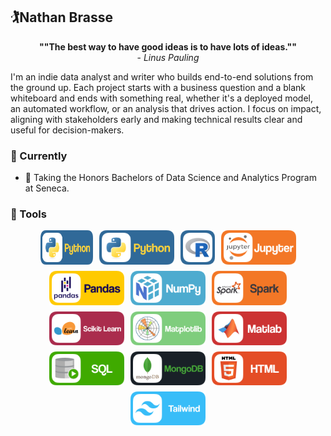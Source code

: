 ## 🏌️Nathan Brasse

<p style="text-align: center;"><b>""The best way to have good ideas is to have lots of ideas.""</b> <br />- <i>Linus Pauling</i></p>

I'm an indie data analyst and writer who builds end-to-end solutions from the ground up. Each project starts with a business question and a blank whiteboard and ends with something real, whether it's a deployed model, an automated workflow, or an analysis that drives action. I focus on impact, aligning with stakeholders early and making technical results clear and useful for decision-makers.


### 🌱 Currently

- 📕 Taking the Honors Bachelors of Data Science and Analytics Program at Seneca.


### 🧰 Tools

<div style="display: flex; flex-wrap: wrap; justify-content: center; gap: 10px; margin: auto;">
    <img alt="Python" style="max-width: 6em; height:auto;" src="assets/python.png">
    <img alt="Python" width="120px" src="assets/python.png">
    <img alt="R" width="55px" src="assets/R.png">
    <img alt="Jupyter" width="120px" src="assets/jupyter.png">
    <img alt="Pandas" width="120px" src="assets/pandas.png">
    <img alt="Numpy" width="120px" src="assets/numpy.png">
    <img alt="Spark" width="120px" src="assets/spark.png">
    <img alt="Scikit Learn" width="120px" src="assets/scikit-learn.png">
    <img alt="Matplotlib" width="120px" src="assets/matplotlib.png">
    <img alt="Matlab" width="120px" src="assets/matlab.png">
    <img alt="SQL" width="120px" src="assets/sql.png">
    <img alt="MongoDB" width="120px" src="assets/mongodb.png">
    <img alt="HTML" width="120px" src="assets/html.png">
    <img alt="Tailwind" width="120px" src="assets/tailwind.png">
</div>

<br>
<br>


<!--
**nathanbrasse/nathanbrasse** is a ✨ _special_ ✨ repository because its `README.md` (this file) appears on your GitHub profile.

Here are some ideas to get you started:

- 🔭 I’m currently working on ...
- 🌱 I’m currently learning ...
- 👯 I’m looking to collaborate on ...
- 🤔 I’m looking for help with ...
- 💬 Ask me about ...
- 📫 How to reach me: ...
- 😄 Pronouns: ...
- ⚡ Fun fact: ...

### 🌱 Current Projects


### ⚡ Extras:
##### 🏆2025 Seneca Hackathon Winner
<img src="./Hackathon Winner's Badge.png" width="400"/>
**Winner - Food Insecurity and Charitable Support**
Prototyped a native app to help organizations connect with volunteers. Focused on improving volunteer retention and easing pressure on supply chains through thoughtful feature design.

-->

